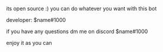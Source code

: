 its open source :) you can do whatever you want with this bot

developer: $name#1000

if you have any questions dm me on discord $name#1000

enjoy it as you can

